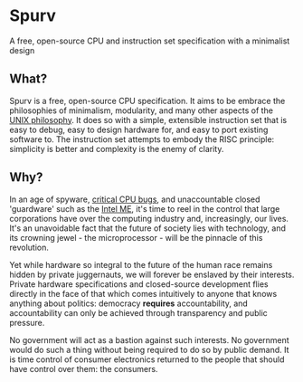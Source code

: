 # Spurv

A free, open-source CPU and instruction set specification with a minimalist design

## What?

Spurv is a free, open-source CPU specification. It aims to be embrace the philosophies of minimalism, modularity, and many other aspects of the [UNIX philosophy](https://en.wikipedia.org/wiki/Unix_philosophy). It does so with a simple, extensible instruction set that is easy to debug, easy to design hardware for, and easy to port existing software to. The instruction set attempts to embody the RISC principle: simplicity is better and complexity is the enemy of clarity.

## Why?

In an age of spyware, [critical CPU bugs](https://en.wikipedia.org/wiki/Meltdown_(security_vulnerability)), and unaccountable closed 'guardware' such as the [Intel ME](https://en.wikipedia.org/wiki/Intel_Management_Engine), it's time to reel in the control that large corporations have over the computing industry and, increasingly, our lives. It's an unavoidable fact that the future of society lies with technology, and its crowning jewel - the microprocessor - will be the pinnacle of this revolution.

Yet while hardware so integral to the future of the human race remains hidden by private juggernauts, we will forever be enslaved by their interests. Private hardware specifications and closed-source development flies directly in the face of that which comes intuitively to anyone that knows anything about politics: democracy **requires** accountability, and accountability can only be achieved through transparency and public pressure.

No government will act as a bastion against such interests. No government would do such a thing without being required to do so by public demand. It is time control of consumer electronics returned to the people that should have control over them: the consumers.
